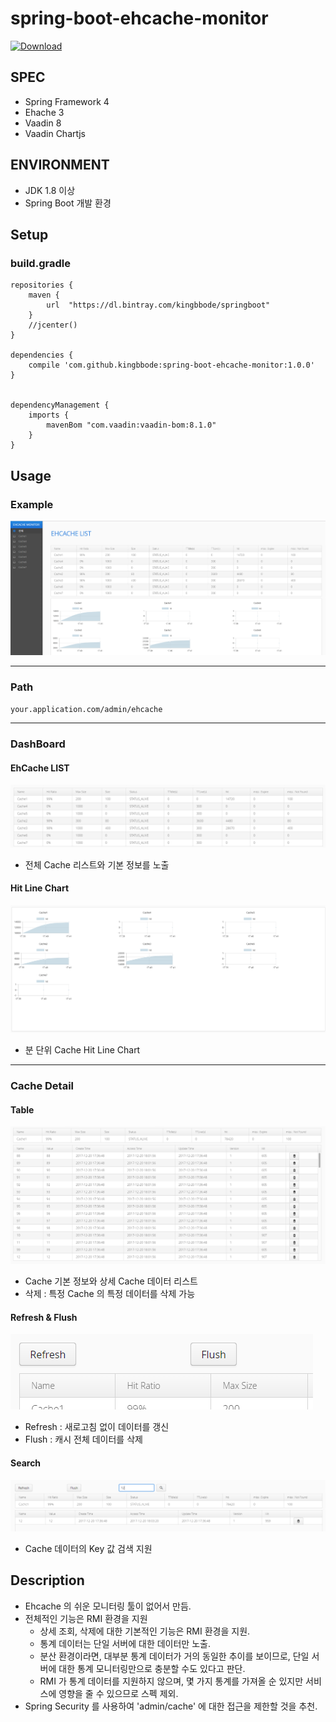 # spring-boot-ehcache-monitor

[ ![Download](https://api.bintray.com/packages/kingbbode/springboot/spring-boot-ehcache-monitor/images/download.svg?version=1.0) ](https://bintray.com/kingbbode/springboot/spring-boot-ehcache-monitor/1.0/link)

## SPEC

- Spring Framework 4
- Ehache 3
- Vaadin 8
- Vaadin Chartjs

## ENVIRONMENT

- JDK 1.8 이상
- Spring Boot 개발 환경

## Setup

### build.gradle

```
repositories {
    maven {
        url  "https://dl.bintray.com/kingbbode/springboot" 
    }
    //jcenter()
}

dependencies {
    compile 'com.github.kingbbode:spring-boot-ehcache-monitor:1.0.0'
}


dependencyManagement {
    imports {
        mavenBom "com.vaadin:vaadin-bom:8.1.0"
    }
}
```

## Usage

### Example

![preview](./images/preview.png)

---

### Path

`your.application.com/admin/ehcache`

---

### DashBoard

#### EhCache LIST

![list](./images/list.png)

- 전체 Cache 리스트와 기본 정보를 노출

#### Hit Line Chart

![chart](./images/chart.png)

- 분 단위 Cache Hit Line Chart

---

### Cache Detail

#### Table

![table](./images/table.png)

- Cache 기본 정보와 상세 Cache 데이터 리스트
- 삭제 : 특정 Cache 의 특정 데이터를 삭제 가능

#### Refresh & Flush

![function](./images/function.png)

- Refresh : 새로고침 없이 데이터를 갱신
- Flush : 캐시 전체 데이터를 삭제

#### Search 

![search](./images/search.png)

- Cache 데이터의 Key 값 검색 지원

## Description

- Ehcache 의 쉬운 모니터링 툴이 없어서 만듬.
- 전체적인 기능은 RMI 환경을 지원
    - 상세 조회, 삭제에 대한 기본적인 기능은 RMI 환경을 지원.
    - 통계 데이터는 단일 서버에 대한 데이터만 노출.
    - 분산 환경이라면, 대부분 통계 데이터가 거의 동일한 추이를 보이므로, 단일 서버에 대한 통계 모니터링만으로 충분할 수도 있다고 판단.
    - RMI 가 통계 데이터를 지원하지 않으며, 몇 가지 통계를 가져올 순 있지만 서비스에 영향을 줄 수 있으므로 스펙 제외.
- Spring Security 를 사용하여 'admin/cache' 에 대한 접근을 제한할 것을 추천.